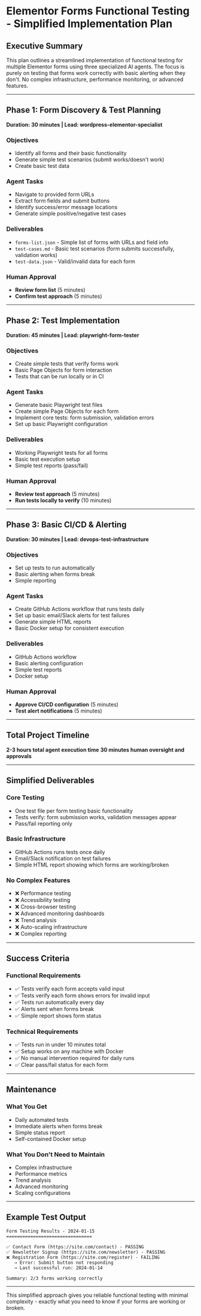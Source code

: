 # Elementor Forms Functional Testing - Simplified Implementation Plan

## Executive Summary
This plan outlines a streamlined implementation of functional testing for multiple Elementor forms using three specialized AI agents. The focus is purely on testing that forms work correctly with basic alerting when they don't. No complex infrastructure, performance monitoring, or advanced features.

---

## Phase 1: Form Discovery & Test Planning
**Duration: 30 minutes | Lead: wordpress-elementor-specialist**

### Objectives
- Identify all forms and their basic functionality
- Generate simple test scenarios (submit works/doesn't work)
- Create basic test data

### Agent Tasks
- Navigate to provided form URLs
- Extract form fields and submit buttons
- Identify success/error message locations
- Generate simple positive/negative test cases

### Deliverables
- `forms-list.json` - Simple list of forms with URLs and field info
- `test-cases.md` - Basic test scenarios (form submits successfully, validation works)
- `test-data.json` - Valid/invalid data for each form

### Human Approval
- **Review form list** (5 minutes)
- **Confirm test approach** (5 minutes)

---

## Phase 2: Test Implementation
**Duration: 45 minutes | Lead: playwright-form-tester**

### Objectives
- Create simple tests that verify forms work
- Basic Page Objects for form interaction
- Tests that can be run locally or in CI

### Agent Tasks
- Generate basic Playwright test files
- Create simple Page Objects for each form
- Implement core tests: form submission, validation errors
- Set up basic Playwright configuration

### Deliverables
- Working Playwright tests for all forms
- Basic test execution setup
- Simple test reports (pass/fail)

### Human Approval
- **Review test approach** (5 minutes)
- **Run tests locally to verify** (10 minutes)

---

## Phase 3: Basic CI/CD & Alerting
**Duration: 30 minutes | Lead: devops-test-infrastructure**

### Objectives
- Set up tests to run automatically
- Basic alerting when forms break
- Simple reporting

### Agent Tasks
- Create GitHub Actions workflow that runs tests daily
- Set up basic email/Slack alerts for test failures
- Generate simple HTML reports
- Basic Docker setup for consistent execution

### Deliverables
- GitHub Actions workflow
- Basic alerting configuration
- Simple test reports
- Docker setup

### Human Approval
- **Approve CI/CD configuration** (5 minutes)
- **Test alert notifications** (5 minutes)

---

## Total Project Timeline
**2-3 hours total agent execution time**
**30 minutes human oversight and approvals**

---

## Simplified Deliverables

### Core Testing
- One test file per form testing basic functionality
- Tests verify: form submission works, validation messages appear
- Pass/fail reporting only

### Basic Infrastructure
- GitHub Actions runs tests once daily
- Email/Slack notification on test failures
- Simple HTML report showing which forms are working/broken

### No Complex Features
- ❌ Performance testing
- ❌ Accessibility testing
- ❌ Cross-browser testing
- ❌ Advanced monitoring dashboards
- ❌ Trend analysis
- ❌ Auto-scaling infrastructure
- ❌ Complex reporting

---

## Success Criteria

### Functional Requirements
- ✅ Tests verify each form accepts valid input
- ✅ Tests verify each form shows errors for invalid input
- ✅ Tests run automatically every day
- ✅ Alerts sent when forms break
- ✅ Simple report shows form status

### Technical Requirements
- ✅ Tests run in under 10 minutes total
- ✅ Setup works on any machine with Docker
- ✅ No manual intervention required for daily runs
- ✅ Clear pass/fail status for each form

---

## Maintenance

### What You Get
- Daily automated tests
- Immediate alerts when forms break
- Simple status report
- Self-contained Docker setup

### What You Don't Need to Maintain
- Complex infrastructure
- Performance metrics
- Trend analysis
- Advanced monitoring
- Scaling configurations

---

## Example Test Output

```
Form Testing Results - 2024-01-15
================================

✅ Contact Form (https://site.com/contact) - PASSING
✅ Newsletter Signup (https://site.com/newsletter) - PASSING
❌ Registration Form (https://site.com/register) - FAILING
   → Error: Submit button not responding
   → Last successful run: 2024-01-14

Summary: 2/3 forms working correctly
```

---

This simplified approach gives you reliable functional testing with minimal complexity - exactly what you need to know if your forms are working or broken.